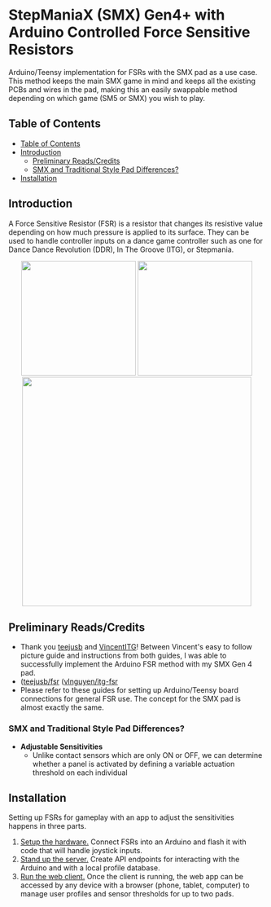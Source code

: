 # StepManiaX (SMX) Gen4+ with Arduino Controlled Force Sensitive Resistors 
Arduino/Teensy implementation for FSRs with the SMX pad as a use case. This method keeps the main SMX game in mind and keeps all the existing PCBs and wires in the pad, making this an easily swappable method depending on which game (SM5 or SMX) you wish to play.

## Table of Contents
  - [Table of Contents](#table-of-contents)
  - [Introduction](#introduction)
    - [Preliminary Reads/Credits](#preliminary-reads-credits)
    - [SMX and Traditional Style Pad Differences?](#why-use-fsrs)
  - [Installation](#installation)

## Introduction
A Force Sensitive Resistor (FSR) is a resistor that changes its resistive value depending on how much pressure is applied to its surface. They can be used to handle controller inputs on a dance game controller such as one for Dance Dance Revolution (DDR), In The Groove (ITG), or Stepmania.
<p align="center">
    <img src="img/IMG_4103.jpg" height="225px" />
    <img src="img/IMG_4178.jpg" height="225px" />
    <img src="img/IMG_4201.jpg" height="450px" />
</p>

## Preliminary Reads/Credits
- Thank you [teejusb](https://github.com/teejusb) and [VincentITG](https://github.com/vlnguyen)! Between Vincent's easy to follow picture guide and instructions from both guides, I was able to successfully implement the Arduino FSR method with my SMX Gen 4 pad. 
- ([teejusb/fsr](https://github.com/teejusb/fsr)  ([vlnguyen/itg-fsr](https://github.com/vlnguyen/itg-fsr)
- Please refer to these guides for setting up Arduino/Teensy board connections for general FSR use. The concept for the SMX pad is almost exactly the same.

### SMX and Traditional Style Pad Differences?
- **Adjustable Sensitivities**
  - Unlike contact sensors which are only ON or OFF, we can determine whether a panel is activated by defining a variable actuation threshold on each individual 


## Installation
Setting up FSRs for gameplay with an app to adjust the sensitivities happens in three parts.
1. [Setup the hardware.](https://github.com/vlnguyen/itg-fsr/tree/master/fsr) Connect FSRs into an Arduino and flash it with code that will handle joystick inputs.
2. [Stand up the server.](https://github.com/vlnguyen/itg-fsr/tree/master/server) Create API endpoints for interacting with the Arduino and with a local profile database.
3. [Run the web client.](https://github.com/vlnguyen/itg-fsr/tree/master/client) Once the client is running, the web app can be accessed by any device with a browser (phone, tablet, computer) to manage user profiles and sensor thresholds for up to two pads.

